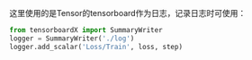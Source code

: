 这里使用的是Tensor的tensorboard作为日志，记录日志时可使用：
```python
from tensorboardX import SummaryWriter
logger = SummaryWriter('./log')
logger.add_scalar('Loss/Train', loss, step)
```
